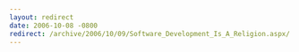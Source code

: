 ```yaml
---
layout: redirect
date: 2006-10-08 -0800
redirect: /archive/2006/10/09/Software_Development_Is_A_Religion.aspx/
---
```

